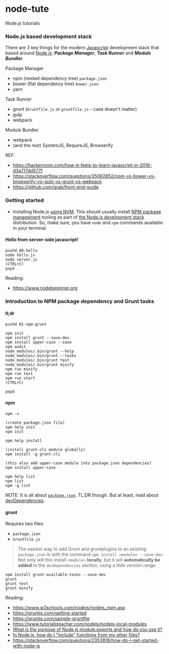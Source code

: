 # node-tute

Node.js tutorials

### Node.js based development stack

There are 3 key things for the modern [Javascript](https://en.wikipedia.org/wiki/JavaScript) development stack that based around [Node.js](http://nodejs.org): ***Package Manager***, ***Task Runner*** and ***Module Bundler***.

Package Manager

- npm (nested dependency tree) `package.json`
- bower (flat dependency tree) `bower.json`
- yarn

Task Runner

- grunt (`Gruntfile.js` or `gruntfile.js` - case doesn't matter)
- gulp
- webpack

Module Bundler

- webpack
- (and the rest) SystemJS, RequireJS, Browserify

REF:

- https://hackernoon.com/how-it-feels-to-learn-javascript-in-2016-d3a717dd577f
- https://stackoverflow.com/questions/35062852/npm-vs-bower-vs-browserify-vs-gulp-vs-grunt-vs-webpack
- https://github.com/grab/front-end-guide


### Getting started

- Installing Node.js [using NVM](https://github.com/nvm-sh/nvm). This should usually install [NPM package management](https://docs.npmjs.com/about-npm/) tooling as part of [the Node.js development stack](https://stackoverflow.com/questions/41675848/what-is-the-difference-between-node-js-runtime-and-npm-package-manager-options-w/41676076) distribution. So, make sure, you have `node` and `npm` commands available in your terminal.

#### Hello from server-side javascript!

```
pushd 00-hello
node hello.js
node server.js
(CTRL+C)
popd
```

Reading:

- https://www.nodebeginner.org

### Introduction to NPM package dependency and Grunt tasks

#### tl;dr

```
pushd 01-npm-grunt

npm init
npm install grunt --save-dev
npm install upper-case --save
npm audit
node_modules/.bin/grunt --help
node_modules/.bin/grunt --tasks
node_modules/.bin/grunt test
node_modules/.bin/grunt minify
npm run minify
npm run test
npm run start
(CTRL+C)

popd
```

#### npm

```
npm -v

(create package.json file)
npm help init
npm init

npm help install

(install grunt-cli module globally)
npm install -g grunt-cli

(this also add upper-case module into package.json dependencies)
npm install upper-case

npm help list
npm list
npm -g list
```

NOTE: It is all about [`package.json`](https://docs.npmjs.com/files/package.json). TL;DR though. But at least, read about [devDependencies](https://docs.npmjs.com/files/package.json#devdependencies).

#### grunt

Requires two files:

- `package.json`
- `Gruntfile.js`

> The easiest way to add Grunt and gruntplugins to an existing `package.json` is with the command `npm install <module> --save-dev`. Not only will this install `<module>` **locally**, but it will **automatically be added** to the `devDependencies` section, using a tilde version range.

```
npm install grunt-available-tasks --save-dev
grunt
grunt test
grunt minify
```

Reading:

- https://www.w3schools.com/nodejs/nodejs_npm.asp
- https://gruntjs.com/getting-started
- https://gruntjs.com/sample-gruntfile
- https://www.tutorialsteacher.com/nodejs/nodejs-local-modules
- [What is the purpose of Node.js module.exports and how do you use it?](https://stackoverflow.com/questions/5311334/what-is-the-purpose-of-node-js-module-exports-and-how-do-you-use-it)
- [In Node.js, how do I "include" functions from my other files?](https://stackoverflow.com/questions/5797852/in-node-js-how-do-i-include-functions-from-my-other-files)
- https://stackoverflow.com/questions/2353818/how-do-i-get-started-with-node-js
